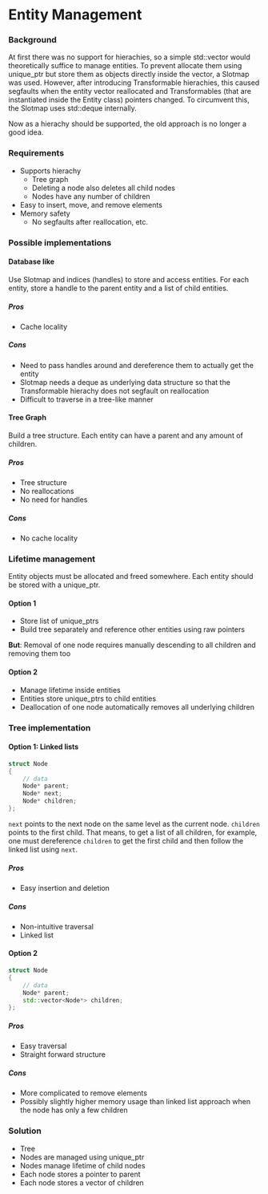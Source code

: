 # Entity Management

### Background

At first there was no support for hierachies, so a simple std::vector would theoretically suffice to manage entities.
To prevent allocate them using unique_ptr but store them as objects directly inside the vector, a Slotmap was used.
However, after introducing Transformable hierachies, this caused segfaults when the entity vector reallocated and Transformables (that are instantiated inside the Entity class) pointers changed. To circumvent this, the Slotmap uses std::deque internally.

Now as a hierachy should be supported, the old approach is no longer a good idea.

### Requirements

* Supports hierachy
    * Tree graph
    * Deleting a node also deletes all child nodes
    * Nodes have any number of children
* Easy to insert, move, and remove elements
* Memory safety
    * No segfaults after reallocation, etc.

### Possible implementations

#### Database like

Use Slotmap and indices (handles) to store and access entities.
For each entity, store a handle to the parent entity and a list of child entities.

##### Pros
* Cache locality

##### Cons
* Need to pass handles around and dereference them to actually get the entity
* Slotmap needs a deque as underlying data structure so that the Transformable hierachy does not segfault on reallocation
* Difficult to traverse in a tree-like manner


#### Tree Graph

Build a tree structure. Each entity can have a parent and any amount of children.

##### Pros
* Tree structure
* No reallocations
* No need for handles

##### Cons
* No cache locality


### Lifetime management

Entity objects must be allocated and freed somewhere.
Each entity should be stored with a unique_ptr.

#### Option 1
* Store list of unique_ptrs
* Build tree separately and reference other entities using raw pointers

**But**: Removal of one node requires manually descending to all children and removing them too

#### Option 2
* Manage lifetime inside entities
* Entities store unique_ptrs to child entities
* Deallocation of one node automatically removes all underlying children



### Tree implementation

#### Option 1: Linked lists

```c++
struct Node
{
    // data
    Node* parent;
    Node* next;
    Node* children;
};
```

`next` points to the next node on the same level as the current node. `children` points to the first child.
That means, to get a list of all children, for example, one must dereference `children` to get the first child and then follow the linked list using `next`.

##### Pros
* Easy insertion and deletion

##### Cons
* Non-intuitive traversal
* Linked list


#### Option 2

```c++
struct Node
{
    // data
    Node* parent;
    std::vector<Node*> children;
};
```

##### Pros
* Easy traversal
* Straight forward structure

##### Cons
* More complicated to remove elements
* Possibly slightly higher memory usage than linked list approach when the node has only a few children



### Solution
* Tree
* Nodes are managed using unique_ptr
* Nodes manage lifetime of child nodes
* Each node stores a pointer to parent
* Each node stores a vector of children
